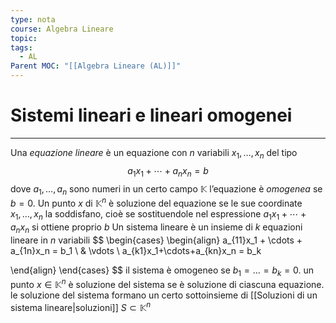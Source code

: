 ```yaml
---
type: nota
course: Algebra Lineare
topic: 
tags:
  - AL
Parent MOC: "[[Algebra Lineare (AL)]]"
---
```

# Sistemi lineari e lineari omogenei
---
Una _equazione lineare_ è un equazione con $n$ variabili $x_1,\dots,x_n$ del tipo 
$$a_1x_1 + \cdots+a_nx_n=b$$
dove $a_1,\dots,a_n$ sono numeri in un certo campo $\mathbb{K}$ l’equazione è _omogenea_ se $b=0$. Un punto $x$ di $\mathbb{K}^n$ è soluzione del equazione se le sue coordinate $x_1,\dots,x_n$ la soddisfano, cioè se sostituendole nel espressione $a_1x_1+\cdots+a_nx_n$ si ottiene proprio $b$
Un sistema lineare è un insieme di $k$ equazioni lineare in $n$ variabili 
$$ 
	\begin{cases}
\begin{align}
		a_{11}x_1 + \cdots  + a_{1n}x_n = b_1 \\
		& \vdots  \\
		a_{k1}x_1+\cdots+a_{kn}x_n = b_k
		
		
\end{align}
	\end{cases}
$$
il sistema è omogeneo se $b_1 = \dots = b_k =0$. un punto $x \in \mathbb{K}^n$ è soluzione del sistema se è soluzione di ciascuna equazione. le soluzione del sistema formano un certo sottoinsieme di [[Soluzioni di un sistema lineare|soluzioni]] $S \subset \mathbb{K}^n$ 
